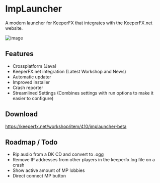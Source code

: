 ImpLauncher
===========

A modern launcher for KeeperFX that integrates with the KeeperFX.net website.

![image](https://github.com/yani/imp-launcher/assets/6956790/f13b81a7-2bea-47d2-b6c3-7752283fa3a1)

## Features
- Crossplatform (Java)
- KeeperFX.net integration (Latest Workshop and News)
- Automatic updater
- Improved installer
- Crash reporter
- Streamlined Settings (Combines settings with run options to make it easier to configure)

## Download
https://keeperfx.net/workshop/item/410/implauncher-beta

## Roadmap / Todo
- Rip audio from a DK CD and convert to .ogg
- Remove IP addresses from other players in the keeperfx.log file on a crash
- Show active amount of MP lobbies
- Direct connect MP button
